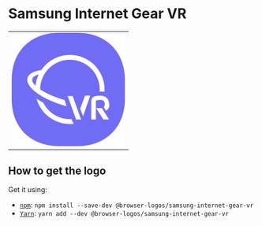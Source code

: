 Samsung Internet Gear VR
========================

<!-- markdownlint-disable line-length no-inline-html -->
<table>
    <tr height=240>
        <td>
            <a href="https://github.com/alrra/browser-logos/tree/bf59de50084747125a2c9e7d764fbce9fccb28d2/src/samsung-internet-gear-vr">
                <img width=230 src="https://raw.githubusercontent.com/alrra/browser-logos/bf59de50084747125a2c9e7d764fbce9fccb28d2/src/samsung-internet-gear-vr/samsung-internet-gear-vr.svg?sanitize=true" alt="Samsung Internet Gear VR browser logo">
            </a>
        </td>
    </tr>
</table>
<!-- markdownlint-enable line-length no-inline-html -->

How to get the logo
-------------------

Get it using:

* [`npm`][npm]: `npm install --save-dev @browser-logos/samsung-internet-gear-vr`
* [`Yarn`][yarn]: `yarn add --dev @browser-logos/samsung-internet-gear-vr`

<!-- Link labels: -->

[npm]: https://www.npmjs.com/
[yarn]: https://yarnpkg.com/
